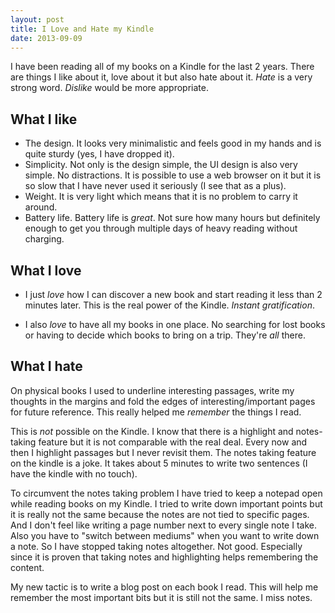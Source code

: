 ```yaml
---
layout: post
title: I Love and Hate my Kindle
date: 2013-09-09
---
```

I have been reading all of my books on a Kindle for the last 2 years. There are things I like about it, love about it but also hate about it. *Hate* is a very strong word. *Dislike* would be more appropriate.

## What I like

- The design. It looks very minimalistic and feels good in my hands and is quite sturdy (yes, I have dropped it).
- Simplicity. Not only is the design simple, the UI design is also very simple. No distractions. It is possible to use a web browser on it but it is so slow that I have never used it seriously (I see that as a plus).
- Weight. It is very light which means that it is no problem to carry it around.
- Battery life. Battery life is *great*. Not sure how many hours but definitely enough to get you through multiple days of heavy reading without charging.

## What I love

- I just *love* how I can discover a new book and start reading it less than 2 minutes later. This is the real power of the Kindle. *Instant gratification*.

- I also *love* to have all my books in one place. No searching for lost books or having to decide which books to bring on a trip. They're *all* there.

## What I hate

On physical books I used to underline interesting passages, write my thoughts in the margins and fold the edges of interesting/important pages for future reference. This really helped me *remember* the things I read.

This is *not* possible on the Kindle. I know that there is a highlight and notes-taking feature but it is not comparable with the real deal. Every now and then I highlight passages but I never revisit them. The notes taking feature on the kindle is a joke. It takes about 5 minutes to write two sentences (I have the kindle with no touch). 

To circumvent the notes taking problem I have tried to keep a notepad open while reading books on my Kindle. I tried to write down important points but it is really not the same because the notes are not tied to specific pages. And I don't feel like writing a page number next to every single note I take. Also you have to "switch between mediums" when you want to write down a note. So I have stopped taking notes altogether. Not good. Especially since it is proven that taking notes and highlighting helps remembering the content.

My new tactic is to write a blog post on each book I read. This will help me remember the most important bits but it is still not the same. I miss notes.